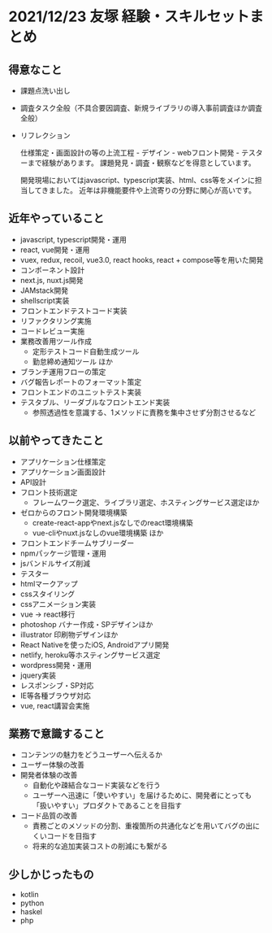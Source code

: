 # 2021/12/23 友塚 経験・スキルセットまとめ

## 得意なこと
* 課題点洗い出し
* 調査タスク全般（不具合要因調査、新規ライブラリの導入事前調査ほか調査全般）
* リフレクション

  仕様策定・画面設計の等の上流工程 - デザイン - webフロント開発 - テスターまで経験があります。
  課題発見・調査・観察などを得意としています。
  
  開発現場においてはjavascript、typescript実装、html、css等をメインに担当してきました。
  近年は非機能要件や上流寄りの分野に関心が高いです。

## 近年やっていること
* javascript, typescript開発・運用
* react, vue開発・運用
* vuex, redux, recoil, vue3.0, react hooks, react + compose等を用いた開発
* コンポーネント設計
* next.js, nuxt.js開発
* JAMstack開発
* shellscript実装
* フロントエンドテストコード実装
* リファクタリング実施
* コードレビュー実施
* 業務改善用ツール作成
  - 定形テストコード自動生成ツール
  - 勤怠締め通知ツール ほか
* ブランチ運用フローの策定
* バグ報告レポートのフォーマット策定
* フロントエンドのユニットテスト実装
* テスタブル、リーダブルなフロントエンド実装
  - 参照透過性を意識する、1メソッドに責務を集中させず分割させるなど

## 以前やってきたこと
* アプリケーション仕様策定
* アプリケーション画面設計
* API設計
* フロント技術選定
  - フレームワーク選定、ライブラリ選定、ホスティングサービス選定ほか
* ゼロからのフロント開発環境構築 
  - create-react-appやnext.jsなしでのreact環境構築
  - vue-cliやnuxt.jsなしのvue環境構築 ほか
* フロントエンドチームサブリーダー
* npmパッケージ管理・運用
* jsバンドルサイズ削減
* テスター
* htmlマークアップ
* cssスタイリング
* cssアニメーション実装
* vue -> react移行
* photoshop バナー作成・SPデザインほか
* illustrator 印刷物デザインほか
* React Nativeを使ったiOS, Androidアプリ開発
* netlify, heroku等ホスティングサービス選定
* wordpress開発・運用
* jquery実装
* レスポンシブ・SP対応
* IE等各種ブラウザ対応
* vue, react講習会実施

## 業務で意識すること
* コンテンツの魅力をどうユーザーへ伝えるか
* ユーザー体験の改善
* 開発者体験の改善
  - 自動化や疎結合なコード実装などを行う
  - ユーザーへ迅速に「使いやすい」を届けるために、開発者にとっても「扱いやすい」プロダクトであることを目指す
* コード品質の改善
  - 責務ごとのメソッドの分割、重複箇所の共通化などを用いてバグの出にくいコードを目指す
  - 将来的な追加実装コストの削減にも繋がる

## 少しかじったもの
* kotlin
* python
* haskel
* php